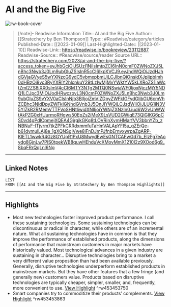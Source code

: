 # AI and the Big Five

![rw-book-cover](https://i0.wp.com/stratechery.com/wp-content/uploads/2018/03/cropped-android-chrome-512x512-1.png?fit=512%2C512&ssl=1)
<br>
>[!note]- Readwise Information
>Title:: AI and the Big Five
>Author:: [[Stratechery by Ben Thompson]]
>Type:: #Readwise/category/articles
>Published-Date:: [[2023-01-09]]
>Last-Highlighted-Date:: [[2023-01-10]]
>Readwise-Link:: https://readwise.io/bookreview/23112887
>Readwise-Source:: #Readwise/source/reader
>Source URL:: https://stratechery.com/2023/ai-and-the-big-five/?access_token=eyJhbGciOiJSUzI1NiIsImtpZCI6InN0cmF0ZWNoZXJ5LnBhc3Nwb3J0Lm9ubGluZSIsInR5cCI6IkpXVCJ9.eyJhdWQiOiJzdHJhdGVjaGVyeS5wYXNzcG9ydC5vbmxpbmUiLCJlbnQiOnsidXJpIjpbImh0dHBzOi8vc3RyYXRlY2hlcnkuY29tLzIwMjMvYWktYW5kLXRoZS1iaWctZml2ZS8iXX0sImV4cCI6MTY3NTg2MTQ0NSwiaWF0IjoxNjczMjY5NDQ1LCJpc3MiOiJodHRwczovL3N0cmF0ZWNoZXJ5LnBhc3Nwb3J0Lm9ubGluZS9vYXV0aCIsInNjb3BlIjoiZmVlZDpyZWFkIGFydGljbGU6cmVhZCBhc3NldDpyZWFkIGNhdGVnb3J5OnJlYWQiLCJzdWIiOiJLUG1iN3V5YlZkR2RMemVTTFVoSHNtIiwidXNlIjoiYWNjZXNzIn0.iud6W2vUhWWtAkPZG0xHUurmoRHgws50EpZs2iMeX9LsVUD2GWiqE73QlGIKG6pCS0vd4gPdlCpmejXQEA4GjrgjkGKg8tLOVRjnXvmHMarfVV3bbnYZb_zNBNuF-ITjvrm7tkZPFkCRRdxmmfuTaHmVALApYFI5u_qZErQe-b61dvmulLAj8e_1gXQNSgIVwe8iFnDJmPJfnbErnvxwrpaZgARP-KlETL1wwkR4Gz8GYUpR1PxU8MwydEwEsGNTCAFwGd7b_EIzFg7eAoydg8GjnLw7PlS0tpekWB8quwHEhduVcXMovMmX1210I2z9XOod6g9_8bqFRrQqLnl6Ng
--- 

## Linked Notes
```dataview
LIST
FROM [[AI and the Big Five by Stratechery by Ben Thompson Highlights]]
```

---

## Highlights
- Most new technologies foster improved product performance. I call these sustaining technologies. Some sustaining technologies can be discontinuous or radical in character, while others are of an incremental nature. What all sustaining technologies have in common is that they improve the performance of established products, along the dimensions of performance that mainstream customers in major markets have historically valued. Most technological advances in a given industry are sustaining in character…
  Disruptive technologies bring to a market a very different value proposition than had been available previously. Generally, disruptive technologies underperform established products in mainstream markets. But they have other features that a few fringe (and generally new) customers value. Products based on disruptive technologies are typically cheaper, simpler, smaller, and, frequently, more convenient to use. [View Highlight](https://readwise.io/open/453453750) ^rw453453750
- Smart companies try to commoditize their products’ complements. [View Highlight](https://readwise.io/open/453453863) ^rw453453863
